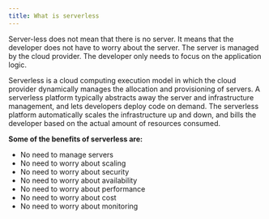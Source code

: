```yaml
---
title: What is serverless
---
```


Server-less does not mean that there is no server. It means that the developer does not have to worry about the server. The server is managed by the cloud provider. The developer only needs to focus on the application logic.

Serverless is a cloud computing execution model in which the cloud provider dynamically manages the allocation and provisioning of servers. A serverless platform typically abstracts away the server and infrastructure management, and lets developers deploy code on demand. The serverless platform automatically scales the infrastructure up and down, and bills the developer based on the actual amount of resources consumed.

**Some of the benefits of serverless are:**

- No need to manage servers
- No need to worry about scaling
- No need to worry about security
- No need to worry about availability
- No need to worry about performance
- No need to worry about cost
- No need to worry about monitoring
